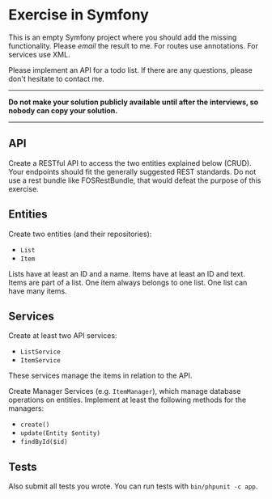 # Exercise in Symfony
This is an empty Symfony project where you should add the missing functionality.
Please *email* the result to me.
For routes use annotations.
For services use XML.

Please implement an API for a todo list.
If there are any questions, please don't hesitate to contact me.

---
**Do not make your solution publicly available until after the interviews, so nobody can copy your solution.**

---

## API
Create a RESTful API to access the two entities explained below (CRUD).
Your endpoints should fit the generally suggested REST standards.
Do not use a rest bundle like FOSRestBundle, that would defeat the purpose of this exercise.

## Entities
Create two entities (and their repositories):

* `List`
* `Item`

Lists have at least an ID and a name.
Items have at least an ID and text.
Items are part of a list.
One item always belongs to one list.
One list can have many items.

## Services
Create at least two API services:

* `ListService`
* `ItemService`

These services manage the items in relation to the API.

Create Manager Services (e.g. `ItemManager`), which manage database operations on entities.
Implement at least the following methods for the managers:

* `create()`
* `update(Entity $entity)`
* `findById($id)`


## Tests
Also submit all tests you wrote.
You can run tests with `bin/phpunit -c app`.

